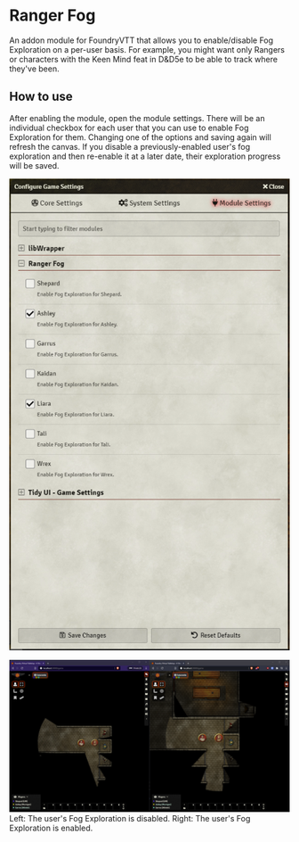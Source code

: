 # Ranger Fog

An addon module for FoundryVTT that allows you to enable/disable Fog Exploration on a per-user basis. For example, you might want only Rangers or characters with the Keen Mind feat in D&D5e to be able to track where they've been.

## How to use

After enabling the module, open the module settings. There will be an individual checkbox for each user that you can use to enable Fog Exploration for them. Changing one of the options and saving again will refresh the canvas. If you disable a previously-enabled user's fog exploration and then re-enable it at a later date, their exploration progress will be saved.

![Settings page](./img/settings.png)

![In-game screenshot](./img/example.png)  
Left: The user's Fog Exploration is disabled.  Right: The user's Fog Exploration is enabled.
